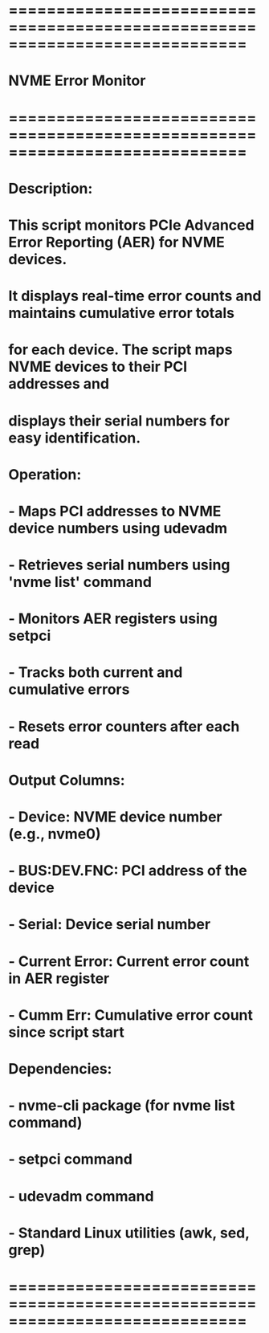 # =============================================================================
# NVME Error Monitor
# =============================================================================
#
# Description:
#   This script monitors PCIe Advanced Error Reporting (AER) for NVME devices.
#   It displays real-time error counts and maintains cumulative error totals
#   for each device. The script maps NVME devices to their PCI addresses and
#   displays their serial numbers for easy identification.
#
# Operation:
#   - Maps PCI addresses to NVME device numbers using udevadm
#   - Retrieves serial numbers using 'nvme list' command
#   - Monitors AER registers using setpci
#   - Tracks both current and cumulative errors
#   - Resets error counters after each read
#
# Output Columns:
#   - Device:       NVME device number (e.g., nvme0)
#   - BUS:DEV.FNC:  PCI address of the device
#   - Serial:       Device serial number
#   - Current Error: Current error count in AER register
#   - Cumm Err:     Cumulative error count since script start
#
# Dependencies:
#   - nvme-cli package (for nvme list command)
#   - setpci command
#   - udevadm command
#   - Standard Linux utilities (awk, sed, grep)
# =============================================================================
